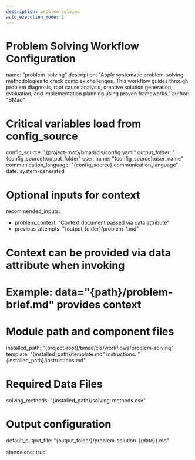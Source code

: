 ```yaml
---
description: problem-solving
auto_execution_mode: 1
---
```


# Problem Solving Workflow Configuration
name: "problem-solving"
description: "Apply systematic problem-solving methodologies to crack complex challenges. This workflow guides through problem diagnosis, root cause analysis, creative solution generation, evaluation, and implementation planning using proven frameworks."
author: "BMad"

# Critical variables load from config_source
config_source: "{project-root}/bmad/cis/config.yaml"
output_folder: "{config_source}:output_folder"
user_name: "{config_source}:user_name"
communication_language: "{config_source}:communication_language"
date: system-generated

# Optional inputs for context
recommended_inputs:
  - problem_context: "Context document passed via data attribute"
  - previous_attempts: "{output_folder}/problem-*.md"

# Context can be provided via data attribute when invoking
# Example: data="{path}/problem-brief.md" provides context

# Module path and component files
installed_path: "{project-root}/bmad/cis/workflows/problem-solving"
template: "{installed_path}/template.md"
instructions: "{installed_path}/instructions.md"

# Required Data Files
solving_methods: "{installed_path}/solving-methods.csv"

# Output configuration
default_output_file: "{output_folder}/problem-solution-{{date}}.md"

standalone: true
